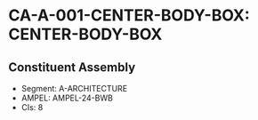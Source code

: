 # CA-A-001-CENTER-BODY-BOX: CENTER-BODY-BOX

## Constituent Assembly
- Segment: A-ARCHITECTURE
- AMPEL: AMPEL-24-BWB
- CIs: 8
